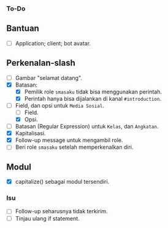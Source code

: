 ### To-Do

## Bantuan
- [ ] Application; client; bot avatar.

## Perkenalan-slash
- [ ] Gambar "selamat datang".
- [X] Batasan:
  - [X] Pemilik role `smasaku` tidak bisa menggunakan perintah.
  - [X] Perintah hanya bisa dijalankan di kanal `#introduction`.
- [ ] Field, dan opsi untuk `Media Sosial`.
  - [ ] Field.
  - [X] Opsi.
- [ ] Batasan (Regular Expression) untuk `Kelas`, dan `Angkatan`.
- [X] Kapitalisasi.
- [X] Follow-up message untuk mengambil role.
- [ ] Beri role `smasaku` setelah memperkenalkan diri.

## Modul
- [X] capitalize() sebagai modul tersendiri.

### Isu
- [ ] Follow-up seharusnya tidak terkirim.
- [ ] Tinjau ulang if statement.